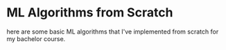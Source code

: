 # ML Algorithms from Scratch

here are some basic ML algorithms that I've implemented from scratch for my bachelor course. 
